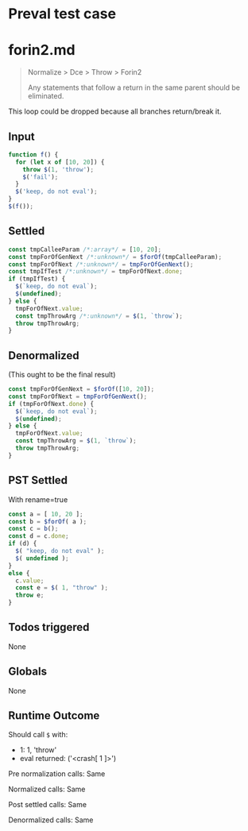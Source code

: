 # Preval test case

# forin2.md

> Normalize > Dce > Throw > Forin2
>
> Any statements that follow a return in the same parent should be eliminated.

This loop could be dropped because all branches return/break it.

## Input

`````js filename=intro
function f() {
  for (let x of [10, 20]) {
    throw $(1, 'throw');
    $('fail');
  }
  $('keep, do not eval');
}
$(f());
`````


## Settled


`````js filename=intro
const tmpCalleeParam /*:array*/ = [10, 20];
const tmpForOfGenNext /*:unknown*/ = $forOf(tmpCalleeParam);
const tmpForOfNext /*:unknown*/ = tmpForOfGenNext();
const tmpIfTest /*:unknown*/ = tmpForOfNext.done;
if (tmpIfTest) {
  $(`keep, do not eval`);
  $(undefined);
} else {
  tmpForOfNext.value;
  const tmpThrowArg /*:unknown*/ = $(1, `throw`);
  throw tmpThrowArg;
}
`````


## Denormalized
(This ought to be the final result)

`````js filename=intro
const tmpForOfGenNext = $forOf([10, 20]);
const tmpForOfNext = tmpForOfGenNext();
if (tmpForOfNext.done) {
  $(`keep, do not eval`);
  $(undefined);
} else {
  tmpForOfNext.value;
  const tmpThrowArg = $(1, `throw`);
  throw tmpThrowArg;
}
`````


## PST Settled
With rename=true

`````js filename=intro
const a = [ 10, 20 ];
const b = $forOf( a );
const c = b();
const d = c.done;
if (d) {
  $( "keep, do not eval" );
  $( undefined );
}
else {
  c.value;
  const e = $( 1, "throw" );
  throw e;
}
`````


## Todos triggered


None


## Globals


None


## Runtime Outcome


Should call `$` with:
 - 1: 1, 'throw'
 - eval returned: ('<crash[ 1 ]>')

Pre normalization calls: Same

Normalized calls: Same

Post settled calls: Same

Denormalized calls: Same
